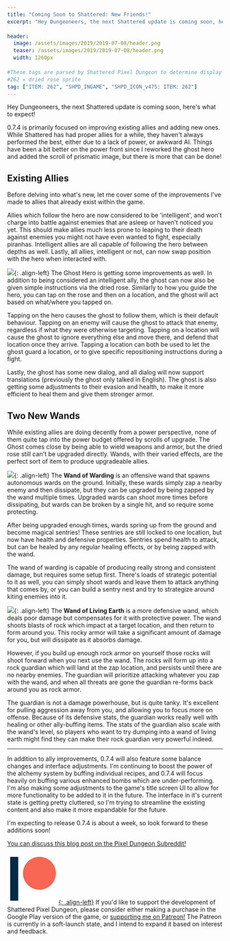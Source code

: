 ```yaml
---
title: "Coming Soon to Shattered: New Friends!"
excerpt: "Hey Dungeoneers, the next Shattered update is coming soon, here's what to expect! 0.7.4 is primarily focused on improving existing allies and adding new ones."

header:
  image: /assets/images/2019/2019-07-08/header.png
  teaser: /assets/images/2019/2019-07-08/header.png
  width: 1260px

#These tags are parsed by Shattered Pixel Dungeon to determine display in its news feed
#262 = dried rose sprite
tag: ["ITEM: 262", "SHPD_INGAME", "SHPD_ICON_v475: ITEM: 262"]
---
```


Hey Dungeoneers, the next Shattered update is coming soon, here's what to expect!

0.7.4 is primarily focused on improving existing allies and adding new ones. While Shattered has had proper allies for a while, they haven't always performed the best, either due to a lack of power, or awkward AI. Things have been a bit better on the power front since I reworked the ghost hero and added the scroll of prismatic image, but there is more that can be done!

## Existing Allies

Before delving into what's new, let me cover some of the improvements I've made to allies that already exist within the game.

Allies which follow the hero are now considered to be 'intelligent', and won't charge into battle against enemies that are asleep or haven't noticed you yet. This should make allies much less prone to leaping to their death against enemies you might not have even wanted to fight, especially piranhas. Intelligent allies are all capable of following the hero between depths as well. Lastly, all allies, intelligent or not, can now swap position with the hero when interacted with.

![](/assets/images/{{page.date|date:'%Y/%Y-%m-%d'}}/dried-rose.png){: .align-left}
The Ghost Hero is getting some improvements as well. In addition to being considered an intelligent ally, the ghost can now also be given simple instructions via the dried rose. Similarly to how you guide the hero, you can tap on the rose and then on a location, and the ghost will act based on what/where you tapped on.

Tapping on the hero causes the ghost to follow them, which is their default behaviour. Tapping on an enemy will cause the ghost to attack that enemy, regardless if what they were otherwise targeting. Tapping on a location will cause the ghost to ignore everything else and move there, and defend that location once they arrive. Tapping a location can both be used to let the ghost guard a location, or to give specific repositioning instructions during a fight.

Lastly, the ghost has some new dialog, and all dialog will now support translations (previously the ghost only talked in English). The ghost is also getting some adjustments to their evasion and health, to make it more efficient to heal them and give them stronger armor.

## Two New Wands

While existing allies are doing decently from a power perspective, none of them quite tap into the power budget offered by scrolls of upgrade. The Ghost comes close by being able to wield weapons and armor, but the dried rose still can't be upgraded directly. Wands, with their varied effects, are the perfect sort of item to produce upgradeable allies.

![](/assets/images/{{page.date|date:'%Y/%Y-%m-%d'}}/warding.png){: .align-left}
The **Wand of Warding** is an offensive wand that spawns autonomous wards on the ground. Initially, these wards simply zap a nearby enemy and then dissipate, but they can be upgraded by being zapped by the wand multiple times. Upgraded wards can shoot more times before dissipating, but wards can be broken by a single hit, and so require some protecting.

After being upgraded enough times, wards spring up from the ground and become magical sentries! These sentries are still locked to one location, but now have health and defensive properties. Sentries spend health to attack, but can be healed by any regular healing effects, or by being zapped with the wand. 

The wand of warding is capable of producing really strong and consistent damage, but requires some setup first. There's loads of strategic potential to it as well, you can simply shoot wards and leave them to attack anything that comes by, or you can build a sentry nest and try to strategize around kiting enemies into it.

![](/assets/images/{{page.date|date:'%Y/%Y-%m-%d'}}/living-earth.png){: .align-left}
The **Wand of Living Earth** is a more defensive wand, which deals poor damage but compensates for it with protective power. The wand shoots blasts of rock which impact at a target location, and then return to form around you. This rocky armor will take a significant amount of damage for you, but will dissipate as it absorbs damage.

However, if you build up enough rock armor on yourself those rocks will shoot forward when you next use the wand. The rocks will form up into a rock guardian which will land at the zap location, and persists until there are no nearby enemies. The guardian will prioritize attacking whatever you zap with the wand, and when all threats are gone the guardian re-forms back around you as rock armor.

The guardian is not a damage powerhouse, but is quite tanky. It's excellent for pulling aggression away from you, and allowing you to focus more on offense. Because of its defensive stats, the guardian works really well with healing or other ally-buffing items. The stats of the guardian also scale with the wand's level, so players who want to try dumping into a wand of living earth might find they can make their rock guardian very powerful indeed.

---

In addition to ally improvements, 0.7.4 will also feature some balance changes and interface adjustments. I'm continuing to boost the power of the alchemy system by buffing individual recipes, and 0.7.4 will focus heavily on buffing various enhanced bombs which are under-performing. I'm also making some adjustments to the game's title screen UI to allow for more functionality to be added to it in the future. The interface in it's current state is getting pretty cluttered, so I'm trying to streamline the existing content and also make it more expandable for the future.

I'm expecting to release 0.7.4 is about a week, so look forward to these additions soon!

[You can discuss this blog post on the Pixel Dungeon Subreddit!](https://www.reddit.com/r/PixelDungeon/comments/caoe9s/)

[![](/assets/images/patreon-icon.png){: .align-left}](https://www.patreon.com/ShatteredPixel)
If you'd like to support the development of Shattered Pixel Dungeon, please consider either making a purchase in the Google Play version of the game, or [supporting me on Patreon!](https://www.patreon.com/ShatteredPixel) The Patreon is currently in a soft-launch state, and I intend to expand it based on interest and feedback.